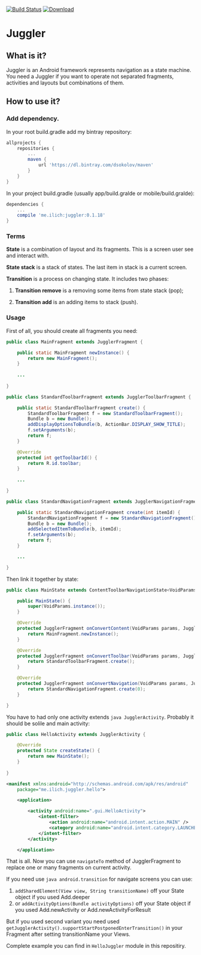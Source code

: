 [![Build Status](https://travis-ci.org/dsokolov/juggler.svg?branch=master)](https://travis-ci.org/dsokolov/juggler)
[ ![Download](https://api.bintray.com/packages/dsokolov/maven/juggler/images/download.svg) ](https://bintray.com/dsokolov/maven/juggler/_latestVersion)

# Juggler

## What is it?

Juggler is an Android framework represents navigation as a state machine.
You need a Juggler if you want to operate not separated fragments, activities and layouts but combinations of them.

## How to use it?

### Add dependency.

In your root build.gradle add my bintray repository:

``` groovy
allprojects {
    repositories {
        ...
        maven {
            url 'https://dl.bintray.com/dsokolov/maven'
        }
    }
}
```

In your project build.gradle (usually app/build.gralde or mobile/build.gralde):

``` groovy
dependencies {
    ...
    compile 'me.ilich:juggler:0.1.18'
}
```


### Terms

**State** is a combination of layout and its fragments. This is a screen user see and interact with.

**State stack** is a stack of states. The last item in stack is a current screen.

**Transition** is a process on changing state. It includes two phases: 

1. **Transition remove** is a removing some items from state stack (pop);

2. **Transition add** is an adding items to stack (push).


### Usage

First of all, you should create all fragments you need:
 
```java
public class MainFragment extends JugglerFragment {

    public static MainFragment newInstance() {
        return new MainFragment();
    }
    
    ...
    
}
```

```java
public class StandardToolbarFragment extends JugglerToolbarFragment {

    public static StandardToolbarFragment create() {
        StandardToolbarFragment f = new StandardToolbarFragment();
        Bundle b = new Bundle();
        addDisplayOptionsToBundle(b, ActionBar.DISPLAY_SHOW_TITLE);
        f.setArguments(b);
        return f;
    }

    @Override
    protected int getToolbarId() {
        return R.id.toolbar;
    }
    
    ...

}

```

```java
public class StandardNavigationFragment extends JugglerNavigationFragment {

    public static StandardNavigationFragment create(int itemId) {
        StandardNavigationFragment f = new StandardNavigationFragment();
        Bundle b = new Bundle();
        addSelectedItemToBundle(b, itemId);
        f.setArguments(b);
        return f;
    }

    ...

}

```

Then link it together by state:

``` java
public class MainState extends ContentToolbarNavigationState<VoidParams> {

    public MainState() {
        super(VoidParams.instance());
    }

    @Override
    protected JugglerFragment onConvertContent(VoidParams params, JugglerFragment fragment) {
        return MainFragment.newInstance();
    }

    @Override
    protected JugglerFragment onConvertToolbar(VoidParams params, JugglerFragment fragment) {
        return StandardToolbarFragment.create();
    }

    @Override
    protected JugglerFragment onConvertNavigation(VoidParams params, JugglerFragment fragment) {
        return StandardNavigationFragment.create(0);
    }

}
```

You have to had only one activity extends `java JugglerActivity`. Probably it should be solile and main activity:

``` java
public class HelloActivity extends JugglerActivity {

    @Override
    protected State createState() {
        return new MainState();
    }
    
}
```

``` xml
<manifest xmlns:android="http://schemas.android.com/apk/res/android"
    package="me.ilich.juggler.hello">

    <application>

        <activity android:name=".gui.HelloActivity">
            <intent-filter>
                <action android:name="android.intent.action.MAIN" />
                <category android:name="android.intent.category.LAUNCHER" />
            </intent-filter>
        </activity>

    </application>
```

That is all. Now you can use `navigateTo` method of JugglerFragment to replace one or many fragments on current activity.

If you need use `java android.transition` for navigate screens you can use:
1) `addSharedElement(View view, String transitionName)` off your State object if you used Add.deeper
2) or `addActivityOptions(Bundle activityOptions)` off your State object if you used Add.newActivity or Add.newActivityForResult

But if you used second variant you need used `getJugglerActivity().supportStartPostponedEnterTransition()` in your Fragment after setting transitionName your Views.

Complete example you can find in `HelloJuggler` module in this repositiry.